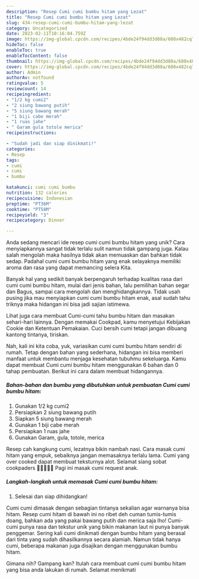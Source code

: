 ```yaml
---
description: "Resep Cumi cumi bumbu hitam yang Lezat"
title: "Resep Cumi cumi bumbu hitam yang Lezat"
slug: 434-resep-cumi-cumi-bumbu-hitam-yang-lezat
category: Uncategorized
date: 2023-02-11T10:16:04.759Z
image: https://img-global.cpcdn.com/recipes/4bde24f94dd3d08a/680x482cq70/cumi-cumi-bumbu-hitam-foto-resep-utama.jpg
hideToc: false
enableToc: true
enableTocContent: false
thumbnail: https://img-global.cpcdn.com/recipes/4bde24f94dd3d08a/680x482cq70/cumi-cumi-bumbu-hitam-foto-resep-utama.jpg
cover: https://img-global.cpcdn.com/recipes/4bde24f94dd3d08a/680x482cq70/cumi-cumi-bumbu-hitam-foto-resep-utama.jpg
author: Admin
authorAv: notfound
ratingvalue: 5
reviewcount: 14
recipeingredient:
- "1/2 kg cumi2"
- "2 siung bawang putih"
- "5 siung bawang merah"
- "1 biji cabe merah"
- "1 ruas jahe"
- " Garam gula totole merica"
recipeinstructions:

- "Sudah jadi dan siap dinikmati!"
categories:
- Resep
tags:
- cumi
- cumi
- bumbu

katakunci: cumi cumi bumbu 
nutrition: 132 calories
recipecuisine: Indonesian
preptime: "PT36M"
cooktime: "PT58M"
recipeyield: "3"
recipecategory: Dinner

---
```





Anda sedang mencari ide resep cumi cumi bumbu hitam yang unik? Cara menyiapkannya sangat tidak terlalu sulit namun tidak gampang juga. Kalau salah mengolah maka hasilnya tidak akan memuaskan dan bahkan tidak sedap. Padahal cumi cumi bumbu hitam yang enak selayaknya memiliki aroma dan rasa yang dapat memancing selera Kita.





Banyak hal yang sedikit banyak berpengaruh terhadap kualitas rasa dari cumi cumi bumbu hitam, mulai dari jenis bahan, lalu pemilihan bahan segar dan Bagus, sampai cara mengolah dan menghidangkannya. Tidak usah pusing jika mau menyiapkan cumi cumi bumbu hitam enak,      asal sudah tahu triknya maka hidangan ini bisa jadi sajian istimewa.














Lihat juga cara membuat Cumi-cumi tahu bumbu hitam dan masakan sehari-hari lainnya. Dengan memakai Cookpad, kamu menyetujui Kebijakan Cookie dan Ketentuan Pemakaian. Cuci bersih cumi tetapi jangan dibuang kantong tintanya, tiriskan.






Nah, kali ini kita coba, yuk, variasikan cumi cumi bumbu hitam sendiri di rumah. Tetap dengan bahan yang sederhana, hidangan ini bisa memberi manfaat untuk membantu menjaga kesehatan tubuhmu sekeluarga. Kamu dapat membuat Cumi cumi bumbu hitam menggunakan 6 bahan dan 0 tahap pembuatan. Berikut ini cara dalam membuat hidangannya.

<!--inarticleads1-->

##### Bahan-bahan dan bumbu yang dibutuhkan untuk pembuatan Cumi cumi bumbu hitam:

1. Gunakan 1/2 kg cumi2
1. Persiapkan 2 siung bawang putih
1. Siapkan 5 siung bawang merah
1. Gunakan 1 biji cabe merah
1. Persiapkan 1 ruas jahe
1. Gunakan  Garam, gula, totole, merica


Resep cah kangkung cumi, lezatnya bikin nambah nasi. Cara masak cumi hitam yang empuk, sebaiknya jangan memasaknya terlalu lama. Cumi yang over cooked dapat membuat teksturnya alot. Selamat siang sobat cookpaders 🤗🌱🌾🌻💕 Pagi ini masak cumi request anak. 

<!--inarticleads2-->

##### Langkah-langkah untuk memasak Cumi cumi bumbu hitam:


1. Selesai dan siap dihidangkan!

Cumi cumi dimasak dengan sebagian tintanya sekalian agar warnanya bisa hitam. Resep cumi hitam di bawah ini no ribet deh cuman tumis-tumis doang, bahkan ada yang pakai bawang putih dan merica saja lho! Cumi-cumi punya rasa dan tekstur unik yang bikin makanan laut ni punya banyak penggemar. Sering kali cumi dinikmati dengan bumbu hitam yang berasal dari tinta yang sudah dihasilkannya secara alamiah. Namun tidak hanya cumi, beberapa makanan juga disajikan dengan menggunakan bumbu hitam. 

Gimana nih? Gampang kan? Itulah cara membuat cumi cumi bumbu hitam yang bisa anda lakukan di rumah. Selamat menikmati
